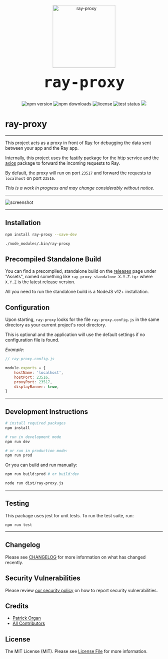 <p align="center">
    <img src="https://static.permafrost.dev/images/ray-proxy/ray-proxy-logo-256x256.png" alt="ray-proxy" height="200" style="block">
    <br><br>
    <code style="font-size:3.0rem;"><strong>ray-proxy</strong></code>
    <br><br>
</p>

<p align="center">
    <img src="https://shields.io/npm/v/ray-proxy" alt="npm version"> <img src="https://img.shields.io/npm/dt/ray-proxy.svg" alt="npm downloads"> <img src="https://shields.io/github/license/permafrost-dev/ray-proxy" alt="license"> <img src="https://github.com/permafrost-dev/ray-proxy/workflows/Run%20Tests/badge.svg" alt="test status"> <img src="https://codecov.io/gh/permafrost-dev/ray-proxy/branch/main/graph/badge.svg?token=YW2BTKSNEO"/>
</p>

# ray-proxy

---

This project acts as a proxy in front of [Ray](https://myray.app) for debugging the data sent between your app and the Ray app.

Internally, this project uses the [fastify](https://www.fastify.io/) package for the http service and the [axios](https://github.com/axios/axios) package to forward the incoming requests to Ray.

By default, the proxy will run on port `23517` and forward the requests to `localhost` on port `23516`.

_This is a work in progress and may change considerably without notice._

---

![screenshot](https://static.permafrost.dev/images/ray-proxy/screenshot-01.png)

---

## Installation

```bash
npm install ray-proxy --save-dev

./node_modules/.bin/ray-proxy
```

## Precompiled Standalone Build

You can find a precompiled, standalone build on the [releases](../../releases) page under "Assets", named something like `ray-proxy-standalone-X.Y.Z.tgz` where `X.Y.Z` is the latest release version.

All you need to run the standalone build is a NodeJS v12+ installation.

## Configuration

Upon starting, `ray-proxy` looks for the file `ray-proxy.config.js` in the same directory as your current project's root directory.

This is optional and the application will use the default settings if no configuration file is found.

_Example:_

```js
// ray-proxy.config.js

module.exports = {
    hostName: 'localhost',
    hostPort: 23516,
    proxyPort: 23517,
    displayBanner: true,
}
```

---

## Development Instructions

```bash
# install required packages
npm install

# run in development mode
npm run dev

# or run in production mode:
npm run prod
```

Or you can build and run manually:

```bash
npm run build:prod # or build:dev

node run dist/ray-proxy.js
```

---

## Testing

This package uses jest for unit tests. To run the test suite, run:

`npm run test`

---

## Changelog

Please see [CHANGELOG](CHANGELOG.md) for more information on what has changed recently.

## Security Vulnerabilities

Please review [our security policy](../../security/policy) on how to report security vulnerabilities.

## Credits

- [Patrick Organ](https://github.com/patinthehat)
- [All Contributors](../../contributors)

## License

The MIT License (MIT). Please see [License File](LICENSE) for more information.
